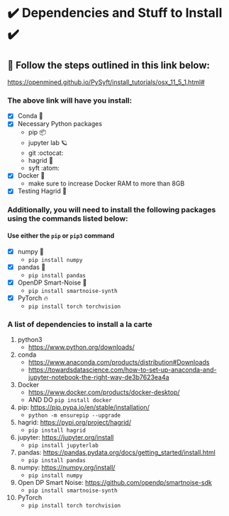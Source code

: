 # :heavy_check_mark: Dependencies and Stuff to Install :heavy_check_mark:

## :scroll:	Follow the steps outlined in this link below:
https://openmined.github.io/PySyft/install_tutorials/osx_11_5_1.html#
### The above link will have you install:
- [x] Conda :dragon:
- [x] Necessary Python packages
    * pip :package:
    * jupyter lab :ringed_planet:
    * git :octocat:
    * hagrid :crystal_ball:
    * syft :atom:
- [x] Docker :whale:
    * make sure to increase Docker RAM to more than 8GB
- [x] Testing Hagrid :crystal_ball:

### Additionally, you will need to install the following packages using the commands listed below:
#### Use either the `pip` or `pip3` command
- [x] numpy :snake:
    * `pip install numpy`
- [x] pandas :panda_face:
    * `pip install pandas`
- [x] OpenDP Smart-Noise :dna:
    * `pip install smartnoise-synth`
- [x] PyTorch :fire:
    * `pip install torch torchvision`


### A list of dependencies to install a la carte

1. python3
    * https://www.python.org/downloads/
2. conda
    * https://www.anaconda.com/products/distribution#Downloads
    * https://towardsdatascience.com/how-to-set-up-anaconda-and-jupyter-notebook-the-right-way-de3b7623ea4a
3. Docker
    * https://www.docker.com/products/docker-desktop/
    * AND DO `pip install docker`
4. pip: https://pip.pypa.io/en/stable/installation/
    * `python -m ensurepip --upgrade`
5. hagrid: https://pypi.org/project/hagrid/
    * `pip install hagrid`
6. jupyter: https://jupyter.org/install
    * `pip install jupyterlab`
7. pandas: https://pandas.pydata.org/docs/getting_started/install.html
    * `pip install pandas`
8. numpy: https://numpy.org/install/
    * `pip install numpy`
9. Open DP Smart Noise: https://github.com/opendp/smartnoise-sdk
    * `pip install smartnoise-synth`
10. PyTorch
    * `pip install torch torchvision`


